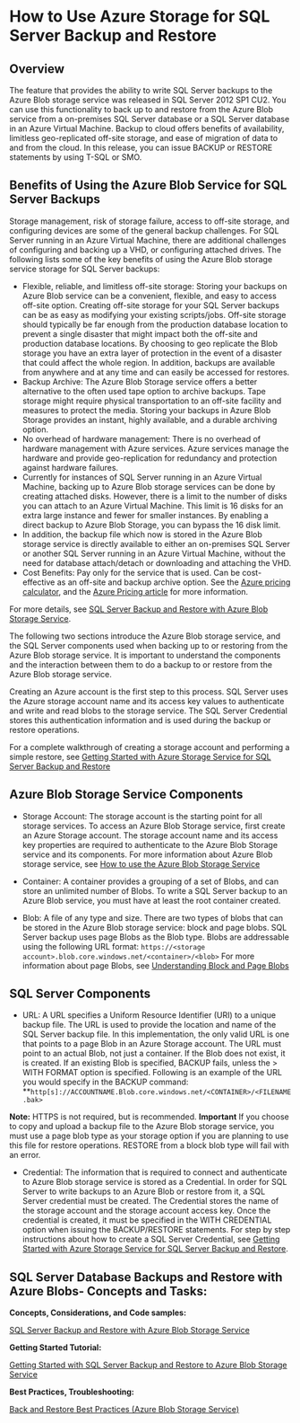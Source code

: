 <properties 
	pageTitle="How to use Azure storage for SQL Server backup and restore | Azure" 
	description="Backup SQL Server and SQL Database to Azure Storage. Explains the benefits of backing up SQL databases to Azure Storage, and which SQL Server and Azure Storage components are required" 
	services="sql-database, virtual-machines" 
	documentationCenter="" 
	authors="jeffgoll" 
	manager="jeffreyg" 
	editor="tysonn"/>

<tags 
	ms.service="sql-database" 
	ms.workload="data-management" 
	ms.tgt_pltfrm="na" 
	ms.devlang="na" 
	ms.topic="article" 
	ms.date="03/06/2015" 
	ms.author="jeffreyg"/>



# How to Use Azure Storage for SQL Server Backup and Restore

## Overview

The feature that provides the ability to write SQL Server backups to the Azure Blob storage service was released in SQL Server 2012 SP1 CU2. You can use this functionality to back up to and restore from the Azure Blob service from a on-premises SQL Server database or a SQL Server database in an Azure Virtual Machine. Backup to cloud offers benefits of availability, limitless geo-replicated off-site storage, and ease of migration of data to and from the cloud.   In this release, you can issue BACKUP or RESTORE statements by using T-SQL or SMO.

## Benefits of Using the Azure Blob Service for SQL Server Backups

Storage management, risk of storage failure, access to off-site storage, and configuring devices are some of the general backup challenges.  For SQL Server running in an Azure Virtual Machine, there are additional challenges of configuring and backing up a VHD, or configuring attached drives. The following lists some of the key benefits of using the Azure Blob storage service storage for SQL Server backups:

* Flexible, reliable, and limitless off-site storage: Storing your backups on Azure Blob service can be a convenient, flexible, and easy to access off-site option. Creating off-site storage for your SQL Server backups can be as easy as modifying your existing scripts/jobs. Off-site storage should typically be far enough from the production database location to prevent a single disaster that might impact both the off-site and production database locations. By choosing to geo replicate the Blob storage you have an extra layer of protection in the event of a disaster that could affect the whole region. In addition, backups are available from anywhere and at any time and can easily be accessed for restores.
* Backup Archive: The Azure Blob Storage service offers a better alternative to the often used tape option to archive backups. Tape storage might require physical transportation to an off-site facility and measures to protect the media. Storing your backups in Azure Blob Storage provides an instant, highly available, and a durable archiving option.
* No overhead of hardware management: There is no overhead of hardware management with Azure services. Azure services manage the hardware and provide geo-replication for redundancy and protection against hardware failures.
* Currently for instances of SQL Server running in an Azure Virtual Machine, backing up to Azure Blob storage services can be done by creating attached disks. However, there is a limit to the number of disks you can attach to an Azure Virtual Machine. This limit is 16 disks for an extra large instance and fewer for smaller instances. By enabling a direct backup to Azure Blob Storage, you can bypass the 16 disk limit.
* In addition, the backup file which now is stored in the Azure Blob storage service is directly available to either an on-premises SQL Server or another SQL Server running in an Azure Virtual Machine, without the need for database attach/detach or downloading and attaching the VHD.
* Cost Benefits: Pay only for the service that is used. Can be cost-effective as an off-site and backup archive option. See the [Azure pricing calculator](http://go.microsoft.com/fwlink/?LinkId=277060 "Pricing Calculator"), and the [Azure Pricing article](http://go.microsoft.com/fwlink/?LinkId=277059 "Pricing article") for more information.

For more details, see [SQL Server Backup and Restore with Azure Blob Storage Service](http://go.microsoft.com/fwlink/?LinkId=271617).

The following two sections introduce the Azure Blob storage service, and the SQL Server components used when backing up to or restoring from the Azure Blob storage service. It is important to understand the components and the interaction between them to do a backup to or restore from the Azure Blob storage service. 

Creating an Azure account is the first step to this process. SQL Server uses the Azure storage account name and its access key values to authenticate and write and read blobs to the storage service. The SQL Server Credential stores this authentication information and is used during the backup or restore operations. 

For a complete walkthrough of creating a storage account and performing a simple restore, see [Getting Started with Azure Storage Service for SQL Server Backup and Restore](http://go.microsoft.com/fwlink/?LinkId=271615) 

## Azure Blob Storage Service Components 

* Storage Account: The storage account is the starting point for all storage services. To access an Azure Blob Storage service, first create an Azure Storage account. The storage account name and its access key properties are required to authenticate to the Azure Blob Storage service and its components. 
For more information about Azure Blob storage service, see [How to use the Azure Blob Storage Service](http://azure.microsoft.com/develop/net/how-to-guides/blob-storage/)

* Container: A container provides a grouping of a set of Blobs, and can store an unlimited number of Blobs. To write a SQL Server backup to an Azure Blob service, you must have at least the root container created. 

* Blob: A file of any type and size. There are two types of blobs that can be stored in the Azure Blob storage service: block and page blobs.  SQL Server backup uses page Blobs as the Blob type. Blobs are addressable using the following URL format: `https://<storage account>.blob.core.windows.net/<container>/<blob>`
For more information about page Blobs, see [Understanding Block and Page Blobs](http://msdn.microsoft.com/library/azure/ee691964.aspx)

## SQL Server Components

* URL: A URL specifies a Uniform Resource Identifier (URI) to a unique backup file. The URL is used to provide the location and name of the SQL Server backup file. In this implementation, the only valid URL is one that points to a page Blob in an Azure Storage account. The URL must point to an actual Blob, not just a container. If the Blob does not exist, it is created. If an existing Blob is specified, BACKUP fails, unless the > WITH FORMAT option is specified. 
Following is an example of the URL you would specify in the BACKUP command: 
**`http[s]://ACCOUNTNAME.Blob.core.windows.net/<CONTAINER>/<FILENAME.bak>`

<b>Note:</b> HTTPS is not required, but is recommended.
<b>Important</b>
If you choose to copy and upload a backup file to the Azure Blob storage service, you must use a page blob type as your storage option if you are planning to use this file for restore operations. RESTORE from a block blob type will fail with an error. 

* Credential: The information that is required to connect and authenticate to Azure Blob storage service is stored as a Credential.  In order for SQL Server to write backups to an Azure Blob or restore from it, a SQL Server credential must be created. The Credential stores the name of the storage account and the storage account access key.  Once the credential is created, it must be specified in the WITH CREDENTIAL option when issuing the BACKUP/RESTORE statements. 
For step by step instructions about how to create a SQL Server Credential, see [Getting Started with Azure Storage Service for SQL Server Backup and Restore](http://go.microsoft.com/fwlink/?LinkId=271615).

## SQL Server Database Backups and Restore with Azure Blobs- Concepts and Tasks:

**Concepts, Considerations, and Code samples:**

[SQL Server Backup and Restore with Azure Blob Storage Service](http://go.microsoft.com/fwlink/?LinkId=271617)

**Getting Started Tutorial:**

[Getting Started with SQL Server Backup and Restore to Azure Blob Storage Service](http://go.microsoft.com/fwlink/?LinkID=271615 "Tutorial")

**Best Practices, Troubleshooting:**
	
[Back and Restore Best Practices (Azure Blob Storage Service)](http://go.microsoft.com/fwlink/?LinkId=272394)




	




 